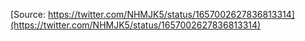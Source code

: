 [Source: https://twitter.com/NHMJK5/status/1657002627836813314](https://twitter.com/NHMJK5/status/1657002627836813314)